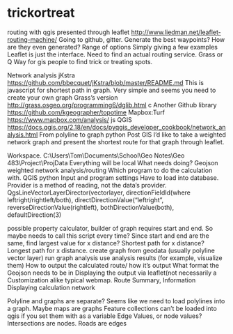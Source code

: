 # trickortreat
routing with qgis presented through leaflet
http://www.liedman.net/leaflet-routing-machine/
Going to github, gitter.
Generate the best waypoints?
	How are they even generated?
Range of options
Simply giving a few examples
Leaflet is just the interface. Need to find an actual routing service. Grass or Q
Way for gis people to find trick or treating spots.

Network analysis
jKstra
https://github.com/bbecquet/jKstra/blob/master/README.md
This is javascript for shortest path in graph. Very simple and seems you need to create your own graph
Grass’s version
http://grass.osgeo.org/programming6/dglib.html
c
Another Github library
https://github.com/kgeographer/topotime
Mapbox:Turf
https://www.mapbox.com/analysis/
js
QGIS
https://docs.qgis.org/2.18/en/docs/pyqgis_developer_cookbook/network_analysis.html
From polyline to graph
python
Post GIS
I’d like to take a weighted network graph and present the shortest route for that graph through leaflet. 

Workspace.  C:\Users\Tom\Documents\School\Geo Notes\Geo 483\Project\ProjData
Everything will be local
What needs doing? 
Geojson weighted network analysis/routing
	Which program to do the calculation with. QGIS python
		Input and program settings
Have to load into database. Provider is a method of reading, not the data’s provider.
QgsLineVectorLayerDirector(vectorlayer,
 directionFieldId(where leftright/rightleft/both),
                                      directDirectionValue(“leftright”,
                                      reverseDirectionValue(rightleft),
                                      bothDirectionValue(both),
                                      defaultDirection(3)

possible property calculator, builder of graph requires start and end. So maybe needs to call this script every time?
Since start and end are the same, find largest value for x distance?
Shortest path for x distance? Longest path for x distance.
		create graph from geodata (usually polyline vector layer)
run graph analysis
use analysis results (for example, visualize them)
		How to output the calculated route/ how it’s output
	What format the Geojson needs to be in
Displaying the output via leaflet(not necessarily a 
	Customization alike typical webmap. 
Route Summary,
Information
Displaying calculation network

Polyline and graphs are separate? Seems like we need to load polylines into a graph. Maybe maps are graphs
Feature collections can’t be loaded into qgis if you set them with as a variable
Edge Values, or node values? Intersections are nodes. Roads are edges

